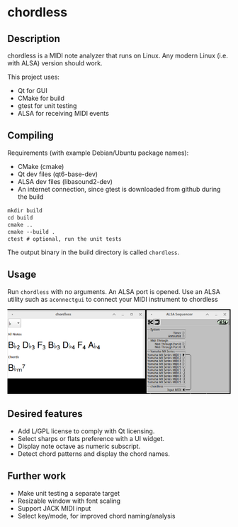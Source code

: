 # chordless
## Description
chordless is a MIDI note analyzer that runs on Linux.
Any modern Linux (i.e. with ALSA) version should work.

This project uses:
- Qt for GUI
- CMake for build
- gtest for unit testing
- ALSA for receiving MIDI events

## Compiling
Requirements (with example Debian/Ubuntu package names):
- CMake (cmake)
- Qt dev files (qt6-base-dev)
- ALSA dev files (libasound2-dev)
- An internet connection, since gtest is downloaded from github during the build
```
mkdir build
cd build
cmake ..
cmake --build .
ctest # optional, run the unit tests
```
The output binary in the build directory is called `chordless`.

## Usage
Run `chordless` with no arguments. An ALSA port is opened.
Use an ALSA utility such as `aconnectgui` to connect your MIDI instrument to chordless

![chordless and aconnectgui](/screenshot.png?raw=true "Screenshot")

## Desired features
- Add L/GPL license to comply with Qt licensing.
- Select sharps or flats preference with a UI widget.
- Display note octave as numeric subscript.
- Detect chord patterns and display the chord names.


## Further work
- Make unit testing a separate target
- Resizable window with font scaling
- Support JACK MIDI input
- Select key/mode, for improved chord naming/analysis